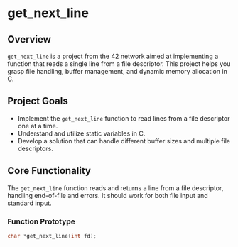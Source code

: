 # get_next_line

## Overview
`get_next_line` is a project from the 42 network aimed at implementing a function that reads a single line from a file descriptor. This project helps you grasp file handling, buffer management, and dynamic memory allocation in C.

## Project Goals
- Implement the `get_next_line` function to read lines from a file descriptor one at a time.
- Understand and utilize static variables in C.
- Develop a solution that can handle different buffer sizes and multiple file descriptors.

## Core Functionality
The `get_next_line` function reads and returns a line from a file descriptor, handling end-of-file and errors. It should work for both file input and standard input.

### Function Prototype
```c
char *get_next_line(int fd);
